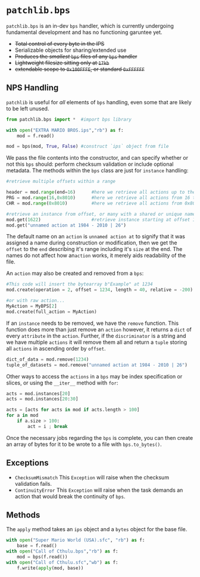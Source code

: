# `patchlib.bps`
`patchlib.bps` is an in-dev `bps` handler, which is currently undergoing fundamental development and has no functioning garuntee yet.

- ~~Total control of every byte in the IPS~~
- Serializable objects for sharing/extended use
- ~~Produces the *smallest* `bps` files of any `bps` handler~~
- ~~Lightweight filesize sitting only at `17kb`~~  
- ~~extendable scope to `0x100FFFE`, or standard `0xFFFFFF`~~

## NPS Handling
`patchlib` is useful for *all* elements of `bps` handling, even some that are likely to be left unused.

```python
from patchlib.bps import *	#import bps library

with open("EXTRA MARIO BROS.ips","rb") as f:
	mod = f.read()

mod = bps(mod, True, False)	#construct `ips` object from file
```
We pass the file contents into the constructor, and can specify whether or not this `bps` should: perform checksum validation or include optional metadata. The methods within the `bps` class are just for `instance` handling:
```python
#retrieve multiple offsets within a range

header = mod.range(end=16)		#here we retrieve all actions up to the 16th byte
PRG = mod.range(16,0x8010)		#here we retrieve all actions from 16 to 0x8010
CHR = mod.range(0x8010)			#here we retrieve all actions from 0x8010 to the end

#retrieve an instance from offset, or many with a shared or unique name
mod.get(1622)					#retrieve instance starting at offset 1622
mod.get("unnamed action at 1984 - 2010 | 26")
```

The default name on an `action` is `unnamed action at` to signify that it was assigned a name during construction or modification, then we get the `offset` to the `end` describing it's range including it's `size` at the end. The names do not affect how an`action` works, it merely aids readability of the file.

An `action` may also be created and removed from a `bps`:
```python
#This code will insert the bytearray b"Example" at 1234
mod.create(operation = 2, offset = 1234, length = 40, relative = -200)

#or with raw action...
MyAction = MyBPS[2]
mod.create(full_action = MyAction)
```

If an `instance` needs to be removed, we have the `remove` function. This function does more than just remove an `action` however, it returns a `dict` of every `attribute` in the `action`. Further, if the `discriminator` is a string and we have multiple `actions` it will remove them all and return a `tuple` storing all `actions` in ascending order by `offset`.
```python
dict_of_data = mod.remove(1234)											#removing by offset
tuple_of_datasets = mod.remove("unnamed action at 1984 - 2010 | 26")	#removing by name
```
Other ways to access the `actions` in a `bps` may be index specification or slices, or using the `__iter__` method with `for`:
```python
acts = mod.instances[20]
acts = mod.instances[20:30]

acts = [acts for acts in mod if acts.length > 100]
for a in mod
	if a.size > 100: 
		act = i ; break
```
Once the necessary jobs regarding the `bps` is complete, you can then create an array of bytes for it to be wrote to a file with `bps.to_bytes()`.

## Exceptions

- `ChecksumMismatch`
This `Exception` will raise when the checksum validation fails.
- `ContinuityError`	
This `Exception` will raise when the task demands an action that would break the continuity of `bps`.

## Methods

The `apply` method takes an `ips` object and a `bytes` object for the base file.
```python
with open("Super Mario World (USA).sfc", "rb") as f:
	base = f.read()
with open("Call of Cthulu.bps","rb") as f:
	mod = bps(f.read())
with open("Call of Cthulu.sfc","wb") as f:
	f.write(apply(mod, base))
```